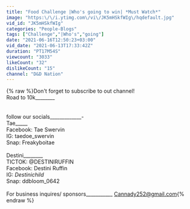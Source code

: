 ```yaml
---
title: "Food Challenge |Who's going to win| *Must Watch*"
image: "https:\/\/i.ytimg.com\/vi\/JK5mHSkfWIg\/hqdefault.jpg"
vid_id: "JK5mHSkfWIg"
categories: "People-Blogs"
tags: ["Challenge","|Who's","going"]
date: "2021-06-16T12:50:23+03:00"
vid_date: "2021-06-13T17:33:42Z"
duration: "PT17M54S"
viewcount: "3033"
likeCount: "32"
dislikeCount: "15"
channel: "D&D Nation"
---
```

{% raw %}Don't forget to subscribe to out channel! <br />Road to 10k________<br /><br /><br />follow our socials_____________-<br />Tae_____<br />Facebook: Tae Swervin<br />IG: taedoe_swervin<br />Snap: Freakyboitae<br /><br />Destini________<br />TICTOK: @DESTINIRUFFIN<br />Facebook: Destini Ruffin<br />IG: _Destinichild_<br />Snap: ddbloom_0642<br /><br />For business inquires/ sponsors___________ Cannady252@gmail.com{% endraw %}
